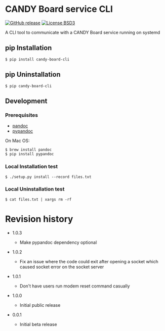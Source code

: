 # CANDY Board service CLI

[![GitHub release](https://img.shields.io/github/release/CANDY-LINE/candy-board-cli.svg)](https://github.com/CANDY-LINE/candy-board-cli/releases/latest)
[![License BSD3](https://img.shields.io/github/license/CANDY-LINE/candy-board-cli.svg)](http://opensource.org/licenses/BSD-3-Clause)

A CLI tool to communicate with a CANDY Board service running on systemd

## pip Installation

```
$ pip install candy-board-cli
```

## pip Uninstallation

```
$ pip candy-board-cli
```

## Development

### Prerequisites

 * [pandoc](http://pandoc.org)
 * [pypandoc](https://pypi.python.org/pypi/pypandoc/1.2.0)

On Mac OS:

```
$ brew install pandoc
$ pip install pypandoc
```

### Local Installation test

```
$ ./setup.py install --record files.txt
```

### Local Uninstallation test

```
$ cat files.txt | xargs rm -rf
```

# Revision history
* 1.0.3
    - Make pypandoc dependency optional

* 1.0.2
    - Fix an issue where the code could exit after opening a socket which caused socket error on the socket server

* 1.0.1
    - Don't have users run modem reset command casually

* 1.0.0
    - Initial public release

* 0.0.1
    - Initial beta release

